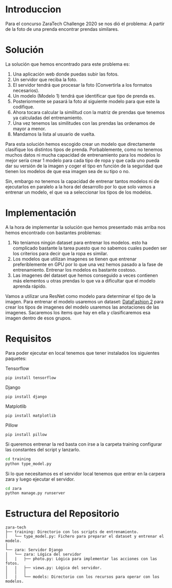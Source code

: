 # Introduccion

Para el concurso ZaraTech Challenge 2020 se nos dió el problema: A partir de la foto de una prenda encontrar prendas similares.

# Solución

La solución que hemos encontrado para este problema es:

1. Una aplicación web donde puedas subir las fotos.
1. Un servidor que reciba la foto.
1. El servidor tendrá que procesar la foto (Convertirla a los formatos necesarios).
1. Un modelo (Modelo 1) tendrá que identificar que tipo de prenda es.
1. Posteriormente se pasará la foto al siguiente modelo para que este la codifique.
1. Ahora tocara calcular la similitud con la matriz de prendas que tenemos ya calculadas del entrenamiento.
1. Una vez tenemos las similitudes con las prendas las ordenamos de mayor a menor.
1. Mandamos la lista al usuario de vuelta.

Para esta solución hemos escogido crear un modelo que directamente clasifique los distintos tipos de prenda. Porbablemente, como no tenemos muchos datos ni mucha capacidad de entrenamiento para los modelos lo mejor sería crear 1 modelo para cada tipo de ropa y que cada uno pueda dar su versión de la imagen y coger el tipo en función de la seguridad que tienen los modelos de que esa imagen sea de su tipo o no. 

Sin, embargo no tenemos la capacidad de entrenar tantos modelos ni de ejecutarlos en paralelo a la hora del desarrollo por lo que solo vamos a entrenar un modelo, el que va a seleccionar los tipos de los modelos.

# Implementación 

A la hora de implementar la solución que hemos presentado más arriba nos hemos encontrado con bastantes problemas:

1. No teniamos ningún dataset para entrenar los modelos. esto ha complicado bastante la tarea puesto que no sabemos cuales pueden ser los criterios para decir que la ropa es similar.
1. Los modelos que utilizan imagenes se tienen que entrenar preferiblemente en GPU por lo que una vez hemos pasado a la fase de entrenamiento. Entrenar los modelos es bastante costoso. 
1. Las imagenes del dataset que hemos conseguido a veces contienen más elementos u otras prendas lo que va a dificultar que el modelo aprenda rápido.

Vamos a utilizar una ResNet como modelo para determinar el tipo de la imagen. Para entrenar el modelo usaremos un dataset: [DataFashion 2](https://github.com/switchablenorms/DeepFashion2) para crear los tipos de imagenes del modelo usaremos las anotaciones de las imagenes. Sacaremos los items que hay en ella y clasificaremos esa imagen dentro de esos grupos.

# Requisitos

Para poder ejecutar en local tenemos que tener instalados los siguientes paquetes:

Tensorflow

```
pip install tensorflow
```
Django
```
pip install django
```
Matplotlib
```
pip install matplotlib
```
Pillow
```
pip install pillow
```

Si queremos entrenar la red basta con irse a la carpeta training configurar las constantes del script y lanzarlo. 
```bash
cd training
python type_model.py
```

Si lo que necesitamos es el servidor local tenemos que entrar en la carpera zara y luego ejecutar el servidor.
```bash
cd zara
python manage.py runserver
```

# Estructura del Repositorio

```
zara-tech
├── training: Directorio con los scripts de entrenamiento.
│   └── type_model.py: Fichero para preparar el dataset y entrenar el modelo.
│
└── zara: Servidor Django
│   └── zara: Lógica del servidor
│   |   ├── photo.py: Lógica para implementar las acciones con las fotos.
│   |   ├── views.py: Lógica del servidor.
│   │   │   
│   |   └── models: Directorio con los recursos para operar con los modelos.
 
```
